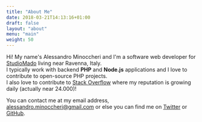 ```yaml
---
title: "About Me"
date: 2018-03-21T14:13:16+01:00
draft: false
layout: "about"
menu: "main"
weight: 50
---
```


Hi! My name's Alessandro Minoccheri and I'm a software web developer for [StudioMado](https://www.studiomado.it/) living near Ravenna, Italy.  
I typically work with backend **PHP** and **Node.js** applications and I love to contribute to open-source PHP projects.  
I also love to contribute to [Stack Overflow](https://stackoverflow.com/users/1427138/alessandro-minoccheri) where my reputation is growing daily (actually near 24.000)!  


You can contact me at my email address, alessandro.minoccheri@gmail.com or else you can find me on [Twitter](https://twitter.com/minompi) or [GitHub](https://github.com/AlessandroMinoccheri).